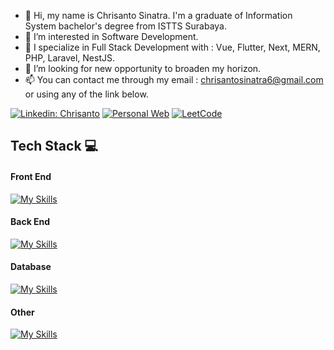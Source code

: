 - 👋 Hi, my name is Chrisanto Sinatra. I'm a graduate of Information System bachelor's degree from ISTTS Surabaya.
- 👀 I’m interested in Software Development.
- 🌱 I specialize in Full Stack Development with : Vue, Flutter, Next, MERN, PHP, Laravel, NestJS.
- 🎯 I’m looking for new opportunity to broaden my horizon.
- 📫 You can contact me through my email : chrisantosinatra6@gmail.com or using any of the link below.



[![Linkedin: Chrisanto](https://img.shields.io/badge/-Chrisanto-blue?style=flat-square&logo=Linkedin&logoColor=white&link=https://www.linkedin.com/in/chrisanto-sinatra/)](https://www.linkedin.com/in/chrisanto-sinatra/)
[![Personal Web](https://img.shields.io/badge/-Personal%20Web-black?style=flat-square&logo=github&logoColor=white&link=https://clovinlee.github.io/)](https://clovinlee.github.io/)
<a href='https://leetcode.com/u/Clovinlee/' target='_blank'>![LeetCode](https://img.shields.io/badge/LeetCode-000000?style=flat-square&logo=LeetCode&logoColor=#d16c06)</a>

## Tech Stack :computer:
#### Front End
[![My Skills](https://skillicons.dev/icons?i=vue,next,react,flutter,html,css,tailwind,bootstrap,materialui)](https://skillicons.dev)

#### Back End 
[![My Skills](https://skillicons.dev/icons?i=laravel,php,spring,java,ts,nestjs,js,go)](https://skillicons.dev)

#### Database
[![My Skills](https://skillicons.dev/icons?i=mysql,postgres,mongodb,graphql)](https://skillicons.dev)

#### Other
[![My Skills](https://skillicons.dev/icons?i=docker,aws,git,python,unity,jenkins)](https://skillicons.dev)



<!---
Clovinlee/Clovinlee is a ✨ special ✨ repository because its `README.md` (this file) appears on your GitHub profile.
You can click the Preview link to take a look at your changes.
--->

